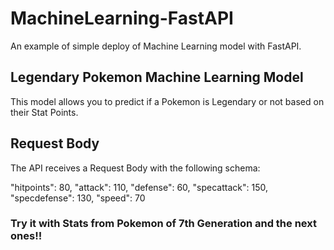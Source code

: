 # MachineLearning-FastAPI
An example of simple deploy of Machine Learning model with FastAPI.

## Legendary Pokemon Machine Learning Model
This model allows you to predict if a Pokemon is Legendary or not based on their Stat Points.

## Request Body
The API receives a Request Body with the following schema:

"hitpoints": 80,
"attack": 110,
"defense": 60,
"specattack": 150,
"specdefense": 130,
"speed": 70

### Try it with Stats from Pokemon of 7th Generation and the next ones!!
